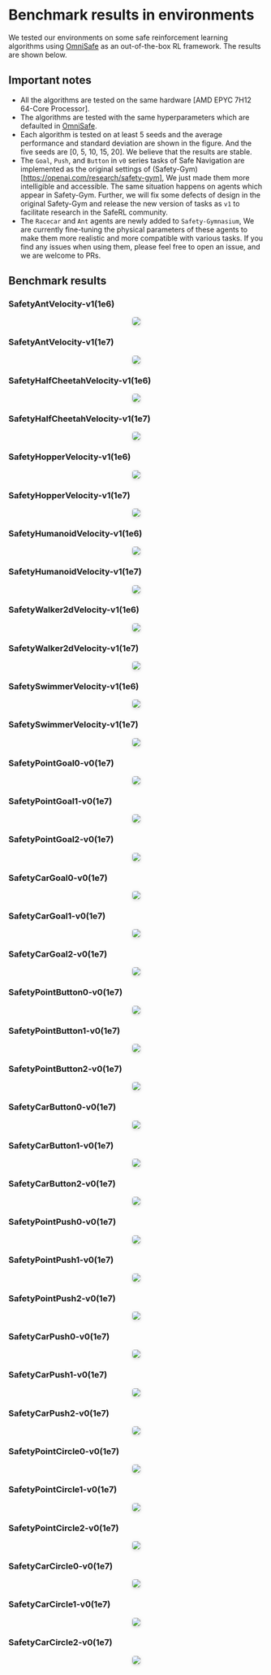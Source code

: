 # Benchmark results in environments

We tested our environments on some safe reinforcement learning algorithms using [OmniSafe](https://github.com/OmniSafeAI/omnisafe) as an out-of-the-box RL framework. The results are shown below.

## Important notes
- All the algorithms are tested on the same hardware [AMD EPYC 7H12 64-Core Processor].
- The algorithms are tested with the same hyperparameters which are defaulted in [OmniSafe](https://github.com/OmniSafeAI/omnisafe/tree/main/omnisafe/configs/on-policy).
- Each algorithm is tested on at least 5 seeds and the average performance and standard deviation are shown in the figure. And the five seeds are [0, 5, 10, 15, 20]. We believe that the results are stable.
- The `Goal`, `Push`, and `Button` in `v0` series tasks of Safe Navigation are implemented as the original settings of (Safety-Gym)[https://openai.com/research/safety-gym], We just made them more intelligible and accessible. The same situation happens on agents which appear in Safety-Gym. Further, we will fix some defects of design in the original Safety-Gym and release the new version of tasks as `v1` to facilitate research in the SafeRL community.
- The `Racecar` and `Ant` agents are newly added to `Safety-Gymnasium`, We are currently fine-tuning the physical parameters of these agents to make them more realistic and more compatible with various tasks. If you find any issues when using them, please feel free to open an issue, and we are welcome to PRs.

## Benchmark results
### SafetyAntVelocity-v1(1e6)
<center>
    <img style="border-radius: 0.3125em;
    box-shadow: 0 2px 4px 0 rgba(34,36,38,.12),0 2px 10px 0 rgba(34,36,38,.08);"
    src="./benchmarks/first_order_ant_1e6.png">
    <br>
</center>

### SafetyAntVelocity-v1(1e7)
<center>
    <img style="border-radius: 0.3125em;
    box-shadow: 0 2px 4px 0 rgba(34,36,38,.12),0 2px 10px 0 rgba(34,36,38,.08);"
    src="./benchmarks/first_order_ant_1e7.png">
    <br>
</center>

### SafetyHalfCheetahVelocity-v1(1e6)
<center>
    <img style="border-radius: 0.3125em;
    box-shadow: 0 2px 4px 0 rgba(34,36,38,.12),0 2px 10px 0 rgba(34,36,38,.08);"
    src="./benchmarks/first_order_halfcheetah_1e6.png">
    <br>
</center>

### SafetyHalfCheetahVelocity-v1(1e7)
<center>
    <img style="border-radius: 0.3125em;
    box-shadow: 0 2px 4px 0 rgba(34,36,38,.12),0 2px 10px 0 rgba(34,36,38,.08);"
    src="./benchmarks/first_order_halfcheetah_1e7.png">
    <br>
</center>

### SafetyHopperVelocity-v1(1e6)
<center>
    <img style="border-radius: 0.3125em;
    box-shadow: 0 2px 4px 0 rgba(34,36,38,.12),0 2px 10px 0 rgba(34,36,38,.08);"
    src="./benchmarks/first_order_hopper_1e6.png">
    <br>
</center>

### SafetyHopperVelocity-v1(1e7)
<center>
    <img style="border-radius: 0.3125em;
    box-shadow: 0 2px 4px 0 rgba(34,36,38,.12),0 2px 10px 0 rgba(34,36,38,.08);"
    src="./benchmarks/first_order_hopper_1e7.png">
    <br>
</center>

### SafetyHumanoidVelocity-v1(1e6)
<center>
    <img style="border-radius: 0.3125em;
    box-shadow: 0 2px 4px 0 rgba(34,36,38,.12),0 2px 10px 0 rgba(34,36,38,.08);"
    src="./benchmarks/first_order_humanoid_1e6.png">
    <br>
</center>

### SafetyHumanoidVelocity-v1(1e7)
<center>
    <img style="border-radius: 0.3125em;
    box-shadow: 0 2px 4px 0 rgba(34,36,38,.12),0 2px 10px 0 rgba(34,36,38,.08);"
    src="./benchmarks/first_order_humanoid_1e7.png">
    <br>
</center>

### SafetyWalker2dVelocity-v1(1e6)
<center>
    <img style="border-radius: 0.3125em;
    box-shadow: 0 2px 4px 0 rgba(34,36,38,.12),0 2px 10px 0 rgba(34,36,38,.08);"
    src="./benchmarks/first_order_walker2d_1e6.png">
    <br>
</center>

### SafetyWalker2dVelocity-v1(1e7)
<center>
    <img style="border-radius: 0.3125em;
    box-shadow: 0 2px 4px 0 rgba(34,36,38,.12),0 2px 10px 0 rgba(34,36,38,.08);"
    src="./benchmarks/first_order_walker2d_1e7.png">
    <br>
</center>

### SafetySwimmerVelocity-v1(1e6)
<center>
    <img style="border-radius: 0.3125em;
    box-shadow: 0 2px 4px 0 rgba(34,36,38,.12),0 2px 10px 0 rgba(34,36,38,.08);"
    src="./benchmarks/first_order_swimmer_1e6.png">
    <br>
</center>

### SafetySwimmerVelocity-v1(1e7)
<center>
    <img style="border-radius: 0.3125em;
    box-shadow: 0 2px 4px 0 rgba(34,36,38,.12),0 2px 10px 0 rgba(34,36,38,.08);"
    src="./benchmarks/first_order_swimmer_1e7.png">
    <br>
</center>

### SafetyPointGoal0-v0(1e7)
<center>
    <img style="border-radius: 0.3125em;
    box-shadow: 0 2px 4px 0 rgba(34,36,38,.12),0 2px 10px 0 rgba(34,36,38,.08);"
    src="./benchmarks/first_order_pointgoal0_1e7.png">
    <br>
</center>

### SafetyPointGoal1-v0(1e7)
<center>
    <img style="border-radius: 0.3125em;
    box-shadow: 0 2px 4px 0 rgba(34,36,38,.12),0 2px 10px 0 rgba(34,36,38,.08);"
    src="./benchmarks/first_order_pointgoal1_1e7.png">
    <br>
</center>

### SafetyPointGoal2-v0(1e7)
<center>
    <img style="border-radius: 0.3125em;
    box-shadow: 0 2px 4px 0 rgba(34,36,38,.12),0 2px 10px 0 rgba(34,36,38,.08);"
    src="./benchmarks/first_order_pointgoal2_1e7.png">
    <br>
</center>

### SafetyCarGoal0-v0(1e7)
<center>
    <img style="border-radius: 0.3125em;
    box-shadow: 0 2px 4px 0 rgba(34,36,38,.12),0 2px 10px 0 rgba(34,36,38,.08);"
    src="./benchmarks/first_order_cargoal0_1e7.png">
    <br>
</center>

### SafetyCarGoal1-v0(1e7)
<center>
    <img style="border-radius: 0.3125em;
    box-shadow: 0 2px 4px 0 rgba(34,36,38,.12),0 2px 10px 0 rgba(34,36,38,.08);"
    src="./benchmarks/first_order_cargoal1_1e7.png">
    <br>
</center>

### SafetyCarGoal2-v0(1e7)
<center>
    <img style="border-radius: 0.3125em;
    box-shadow: 0 2px 4px 0 rgba(34,36,38,.12),0 2px 10px 0 rgba(34,36,38,.08);"
    src="./benchmarks/first_order_cargoal2_1e7.png">
    <br>
</center>

### SafetyPointButton0-v0(1e7)
<center>
    <img style="border-radius: 0.3125em;
    box-shadow: 0 2px 4px 0 rgba(34,36,38,.12),0 2px 10px 0 rgba(34,36,38,.08);"
    src="./benchmarks/first_order_pointbutton0_1e7.png">
    <br>
</center>

### SafetyPointButton1-v0(1e7)
<center>
    <img style="border-radius: 0.3125em;
    box-shadow: 0 2px 4px 0 rgba(34,36,38,.12),0 2px 10px 0 rgba(34,36,38,.08);"
    src="./benchmarks/first_order_pointbutton1_1e7.png">
    <br>
</center>

### SafetyPointButton2-v0(1e7)
<center>
    <img style="border-radius: 0.3125em;
    box-shadow: 0 2px 4px 0 rgba(34,36,38,.12),0 2px 10px 0 rgba(34,36,38,.08);"
    src="./benchmarks/first_order_pointbutton2_1e7.png">
    <br>
</center>

### SafetyCarButton0-v0(1e7)
<center>
    <img style="border-radius: 0.3125em;
    box-shadow: 0 2px 4px 0 rgba(34,36,38,.12),0 2px 10px 0 rgba(34,36,38,.08);"
    src="./benchmarks/first_order_carbutton0_1e7.png">
    <br>
</center>

### SafetyCarButton1-v0(1e7)
<center>
    <img style="border-radius: 0.3125em;
    box-shadow: 0 2px 4px 0 rgba(34,36,38,.12),0 2px 10px 0 rgba(34,36,38,.08);"
    src="./benchmarks/first_order_carbutton1_1e7.png">
    <br>
</center>

### SafetyCarButton2-v0(1e7)
<center>
    <img style="border-radius: 0.3125em;
    box-shadow: 0 2px 4px 0 rgba(34,36,38,.12),0 2px 10px 0 rgba(34,36,38,.08);"
    src="./benchmarks/first_order_carbutton2_1e7.png">
    <br>
</center>

### SafetyPointPush0-v0(1e7)
<center>
    <img style="border-radius: 0.3125em;
    box-shadow: 0 2px 4px 0 rgba(34,36,38,.12),0 2px 10px 0 rgba(34,36,38,.08);"
    src="./benchmarks/first_order_pointpush0_1e7.png">
    <br>
</center>

### SafetyPointPush1-v0(1e7)
<center>
    <img style="border-radius: 0.3125em;
    box-shadow: 0 2px 4px 0 rgba(34,36,38,.12),0 2px 10px 0 rgba(34,36,38,.08);"
    src="./benchmarks/first_order_pointpush1_1e7.png">
    <br>
</center>

### SafetyPointPush2-v0(1e7)
<center>
    <img style="border-radius: 0.3125em;
    box-shadow: 0 2px 4px 0 rgba(34,36,38,.12),0 2px 10px 0 rgba(34,36,38,.08);"
    src="./benchmarks/first_order_pointpush2_1e7.png">
    <br>
</center>

### SafetyCarPush0-v0(1e7)
<center>
    <img style="border-radius: 0.3125em;
    box-shadow: 0 2px 4px 0 rgba(34,36,38,.12),0 2px 10px 0 rgba(34,36,38,.08);"
    src="./benchmarks/first_order_carpush0_1e7.png">
    <br>
</center>

### SafetyCarPush1-v0(1e7)
<center>
    <img style="border-radius: 0.3125em;
    box-shadow: 0 2px 4px 0 rgba(34,36,38,.12),0 2px 10px 0 rgba(34,36,38,.08);"
    src="./benchmarks/first_order_carpush1_1e7.png">
    <br>
</center>

### SafetyCarPush2-v0(1e7)
<center>
    <img style="border-radius: 0.3125em;
    box-shadow: 0 2px 4px 0 rgba(34,36,38,.12),0 2px 10px 0 rgba(34,36,38,.08);"
    src="./benchmarks/first_order_carpush2_1e7.png">
    <br>
</center>

### SafetyPointCircle0-v0(1e7)
<center>
    <img style="border-radius: 0.3125em;
    box-shadow: 0 2px 4px 0 rgba(34,36,38,.12),0 2px 10px 0 rgba(34,36,38,.08);"
    src="./benchmarks/first_order_pointcircle0_1e7.png">
    <br>
</center>

### SafetyPointCircle1-v0(1e7)
<center>
    <img style="border-radius: 0.3125em;
    box-shadow: 0 2px 4px 0 rgba(34,36,38,.12),0 2px 10px 0 rgba(34,36,38,.08);"
    src="./benchmarks/first_order_pointcircle1_1e7.png">
    <br>
</center>

### SafetyPointCircle2-v0(1e7)
<center>
    <img style="border-radius: 0.3125em;
    box-shadow: 0 2px 4px 0 rgba(34,36,38,.12),0 2px 10px 0 rgba(34,36,38,.08);"
    src="./benchmarks/first_order_pointcircle2_1e7.png">
    <br>
</center>

### SafetyCarCircle0-v0(1e7)
<center>
    <img style="border-radius: 0.3125em;
    box-shadow: 0 2px 4px 0 rgba(34,36,38,.12),0 2px 10px 0 rgba(34,36,38,.08);"
    src="./benchmarks/first_order_carcircle0_1e7.png">
    <br>
</center>

### SafetyCarCircle1-v0(1e7)
<center>
    <img style="border-radius: 0.3125em;
    box-shadow: 0 2px 4px 0 rgba(34,36,38,.12),0 2px 10px 0 rgba(34,36,38,.08);"
    src="./benchmarks/first_order_carcircle1_1e7.png">
    <br>
</center>

### SafetyCarCircle2-v0(1e7)
<center>
    <img style="border-radius: 0.3125em;
    box-shadow: 0 2px 4px 0 rgba(34,36,38,.12),0 2px 10px 0 rgba(34,36,38,.08);"
    src="./benchmarks/first_order_carcircle2_1e7.png">
    <br>
</center>
